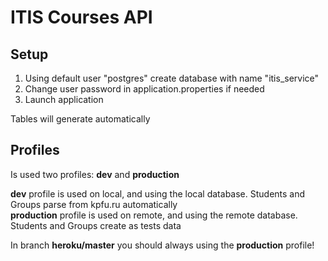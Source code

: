 # ITIS Courses API

## Setup

1. Using default user "postgres" create database with name "itis_service"
2. Change user password in application.properties if needed
3. Launch application

Tables will generate automatically

## Profiles

Is used two profiles: **dev** and **production**

**dev** profile is used on local, and using the local database. Students and Groups parse from kpfu.ru automatically <br>
**production** profile is used on remote, and using the remote database. Students and Groups create as tests data

In branch **heroku/master** you should always using the **production** profile!
